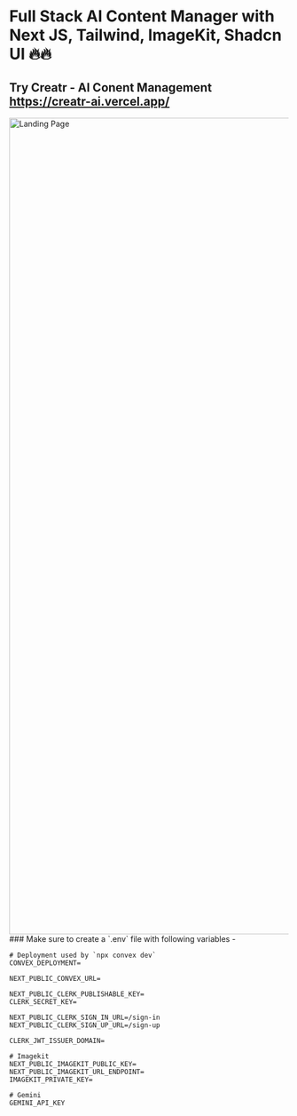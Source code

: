 # Full Stack AI Content Manager with Next JS, Tailwind, ImageKit, Shadcn UI 🔥🔥
## Try Creatr - AI Conent Management https://creatr-ai.vercel.app/
<img width="1470" alt="Landing Page" src="https://ik.imagekit.io/qwekbg8os/ReadmeBnr.png?updatedAt=1761313869100" />
### Make sure to create a `.env` file with following variables -

```
# Deployment used by `npx convex dev`
CONVEX_DEPLOYMENT=

NEXT_PUBLIC_CONVEX_URL=

NEXT_PUBLIC_CLERK_PUBLISHABLE_KEY=
CLERK_SECRET_KEY=

NEXT_PUBLIC_CLERK_SIGN_IN_URL=/sign-in
NEXT_PUBLIC_CLERK_SIGN_UP_URL=/sign-up

CLERK_JWT_ISSUER_DOMAIN=

# Imagekit
NEXT_PUBLIC_IMAGEKIT_PUBLIC_KEY=
NEXT_PUBLIC_IMAGEKIT_URL_ENDPOINT=
IMAGEKIT_PRIVATE_KEY=

# Gemini 
GEMINI_API_KEY

```
